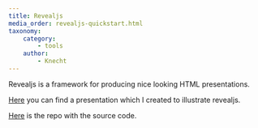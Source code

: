 ```yaml
---
title: Revealjs
media_order: revealjs-quickstart.html
taxonomy:
    category:
        - tools
    author:
        - Knecht
---
```


Revealjs is a framework for producing nice looking HTML presentations.

[Here](https://open.rootknecht.io/revealjs-intro/#/) you can find a presentation which I created to illustrate revealjs. 

[Here](https://repo.rootknecht.net/open/revealjs-intro) is the repo with the source code.